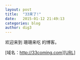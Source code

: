 ```yaml
---
layout: post
title:  "33来了!"
date:   2015-01-12 21:49:13
categories: blog
author: dig3
---
```

欢迎来到 珊珊来吃 的博客。


[域名：http://33coming.com][URL]

[URL]:      http://33coming.com

